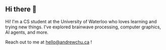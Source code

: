 ## Hi there 👋

Hi! I'm a CS student at the University of Waterloo who loves learning and trying new things. I've explored brainwave processing, computer graphics, AI agents, and more.

Reach out to me at hello@andrewchu.ca !
